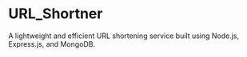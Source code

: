 # URL_Shortner
A lightweight and efficient URL shortening service built using Node.js, Express.js, and MongoDB.
